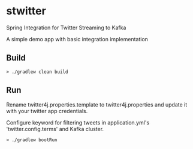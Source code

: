 # stwitter
Spring Integration for Twitter Streaming to Kafka

A simple demo app with basic integration implementation


## Build

```
> ./gradlew clean build

```


## Run

Rename twitter4j.properties.template to twitter4j.properties and update it with your twitter app credentials.

Configure keyword for filtering tweets in application.yml's 'twitter.config.terms' and Kafka cluster.


```
> ./gradlew bootRun

```
